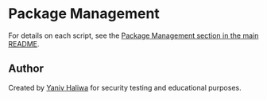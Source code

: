 # Package Management

For details on each script, see the [Package Management section in the main README](https://github.com/YanivHaliwa/linux-admin-toolkit#-package-management).

## Author

Created by [Yaniv Haliwa](https://github.com/YanivHaliwa) for security testing and educational purposes.